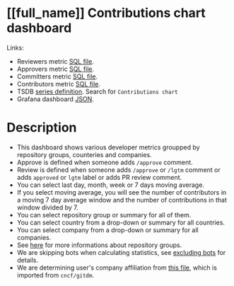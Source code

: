 <h1 id="kubernetes-dashboard">[[full_name]] Contributions chart dashboard</h1>
<p>Links:</p>
<ul>
<li>Reviewers metric <a href="https://github.com/cncf/devstats/blob/master/metrics/kubernetes/reviewers.sql" target="_blank">SQL file</a>.</li>
<li>Approvers metric <a href="https://github.com/cncf/devstats/blob/master/metrics/kubernetes/approvers.sql" target="_blank">SQL file</a>.</li>
<li>Committers metric <a href="https://github.com/cncf/devstats/blob/master/metrics/kubernetes/committers.sql" target="_blank">SQL file</a>.</li>
<li>Contributors metric <a href="https://github.com/cncf/devstats/blob/master/metrics/kubernetes/contributors.sql" target="_blank">SQL file</a>.</li>
<li>TSDB <a href="https://github.com/cncf/devstats/blob/master/metrics/kubernetes/metrics.yaml" target="_blank">series definition</a>. Search for <code>Contributions chart</code></li>
<li>Grafana dashboard <a href="https://github.com/cncf/devstats/blob/master/grafana/dashboards/kubernetes/contributions-chart.json" target="_blank">JSON</a>.</li>
</ul>
<h1 id="description">Description</h1>
<ul>
<li>This dashboard shows various developer metrics groupped by repository groups, counteries and companies.</li>
<li>Approve is defined when someone adds <code>/approve</code> comment.</li>
<li>Review is defined when someone adds <code>/approve</code> or <code>/lgtm</code> comment or adds <code>approved</code> or <code>lgtm</code> label or adds PR review comment.</li>
<li>You can select last day, month, week or 7 days moving average.</li>
<li>If you select moving average, you will see the number of contributors in a moving 7 day average window and the number of contributions in that window divided by 7.</li>
<li>You can select repository group or summary for all of them.</li>
<li>You can select country from a drop-down or summary for all countries.</li>
<li>You can select company from a drop-down or summary for all companies.</li>
<li>See <a href="https://github.com/cncf/devstats/blob/master/docs/repository_groups.md" target="_blank">here</a> for more informations about repository groups.</li>
<li>We are skipping bots when calculating statistics, see <a href="https://github.com/cncf/devstats/blob/master/docs/excluding_bots.md" target="_blank">excluding bots</a> for details.</li>
<li>We are determining user's company affiliation from <a href="https://github.com/cncf/devstats/blob/master/github_users.json" target="_blank">this file</a>, which is imported from <code>cncf/gitdm</code>.</li>
</ul>
